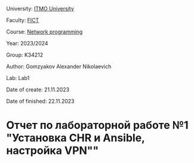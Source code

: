 University: [ITMO University](https://itmo.ru/ru/)

Faculty: [FICT](https://fict.itmo.ru)

Course: [Network programming](https://github.com/itmo-ict-faculty/network-programming)

Year: 2023/2024

Group: K34212

Author: Gomzyakov Alexander Nikolaevich

Lab: Lab1

Date of create: 21.11.2023

Date of finished: 22.11.2023

# Отчет по лабораторной работе №1 "Установка CHR и Ansible, настройка VPN"" #
